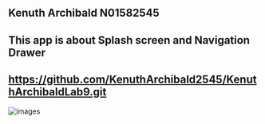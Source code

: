 ## Kenuth Archibald N01582545
## This app is about Splash screen and Navigation Drawer
## https://github.com/KenuthArchibald2545/KenuthArchibaldLab9.git
![images](https://github.com/user-attachments/assets/d4baec50-3308-4c8e-9b61-11304cf1ca05)
